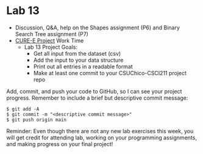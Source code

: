 # Lab 13

* Discussion, Q&A, help on the Shapes assignment (P6) and Binary Search Tree assignment (P7)
* [CURE-E Project](https://github.com/shelleywong/CSCI211-Course-Materials/blob/main/CURE-E/finalProject.md) Work Time
  - Lab 13 Project Goals:
    - Get all input from the dataset (csv)
    - Add the input to your data structure
    - Print out all entries in a readable format
    - Make at least one commit to your CSUChico-CSCI211 project repo<br>

Add, commit, and push your code to GitHub, so I can see your project progress. Remember to include a brief but descriptive commit message:
```
$ git add -A
$ git commit -m "<descriptive commit message>"
$ git push origin main
```

Reminder: Even though there are not any new lab exercises this week, you will get credit for attending lab, working on your programming assignments, and making progress on your final project!

